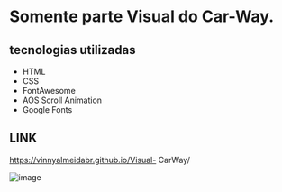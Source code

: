# Somente parte Visual do Car-Way.

## tecnologias utilizadas 
 - HTML
 - CSS
 - FontAwesome 
 - AOS Scroll Animation
 - Google Fonts 

## LINK
https://vinnyalmeidabr.github.io/Visual- CarWay/

![image](https://user-images.githubusercontent.com/110014684/234023844-69a52b9a-7a9c-4927-b714-80e9ccd82571.png)




